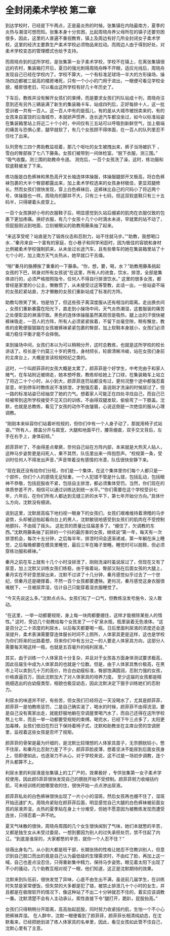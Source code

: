 # 全封闭柔术学校   第二章

到达学校时，已经是下午两点，正是最炎热的时候。张集镇在内陆最南方，夏季的炎热与潮湿可想而知。张集本身十分贫困，比起周晓舟养父母所在的镇子还要穷困很多，因此，这里的人普遍不重视教育，镇上及周边有好几所全封闭女子柔术学校，这里的经济主要靠生产柔术学校必须物品来拉动。而周边人由于得到好处，对柔术学校变态的管理模式也给予支持。

而周晓舟到的这所学校，是张集第一女子柔术学校，学校不在镇上，在离张集镇很远的农村，集装箱打开后，夏日的强光刺得周晓舟睁不开眼，适应光线后，周晓舟发现自己已经在学校内了。学校不算大，一个有标准足球场一半大的方形操场，操场四边都被三层高的楼房堵死，只有一个小小的门用于进出，一眼便可看见学校全貌，楼房很老旧，可以看出这所学校有好几十年历史了。

下车后，教练并没有解开女孩们的束缚，而是要求女孩们列队站成十列，周晓舟注意到还有另外三辆装满了新生的集装箱卡车，站成四列后，正好每排十人，这一批受训者一共有一百人。这一百人中有的是孤儿，有的是从大城市被拐卖来的，有的女孩来自富饶的沿海城市，本就娇声惯养，连长途汽车都没坐过，如今以标准站姿在集装箱里站上将近二十个小时，中间仅有三五站可以呼吸到新鲜空气，加上极端的痛苦与恐惧心里，腿早就软了，有几个女孩顾不得体面，在一百人的队列里忍不住吐了出来。

队列旁有三四个男助教监视着，那几个呕吐的女生被拽出来，裤子当场被扒下 ，雪白的臀部挨了七八下藤条。女孩们被带到一间体检室。“脱下衣服，测三围。”
“吸气收腹。测三围的助教命令道。
测完后，一百个女孩洗了澡，这时，练功服和软底鞋被发了下来。

练功服是白色裤袜和黑色高开叉长袖连体体操服，体操服腿部开叉极高，将白色裤袜包裹的大半个臀部都露出来，加上柔术学校选来的女孩身材极佳，更显双腿修长。然而女孩们很快发现，穿上白色裤袜后，这裤袜比自己的尺码小了将近两个号，体操服也一样。周晓舟的脚并不大，只有三十七码，但这双软底鞋只有三十五码半，只得硬着头皮穿上。

一百个女孩换好小号的衣服鞋子后，明显感觉到久站后绷紧的肌肉在衣服仅致的包裹下更加疼痛。换好衣服，有几个女孩十几个小时滴水未进，早就累的站不动了，但屁股刚沾到地面，立刻被眼尖的助教用藤条抽了起来。

“来这享受呢？站直是为了锻炼仪态和忍耐力，站不住就马步。”“助教，我想喝口水…”秦月来自一个富有的家庭，在小巷子和同学闲逛时，因为极佳的容貌和身材比例被柔术学校强制抓来，从未坐过长途汽车，且有些晕车的她在集装箱里站了十七个小时，加上南方天气炎热从，她早就口干舌燥。

“啪!”秦月的胳膊挨了重重的一下藤条。“你，想，要，喝，水？”助教用藤条挑起女孩的下巴，转身对所有女孩说“在这里，所有人的进食，饮水，排泄，全部是集体进行的，必须严格按照指令，任何人不得自行排泄饮水。”
这里的很多女孩，都曾经是家里的小公主，懒散惯了，从未接受过这等管教，此话一出，一些站姿不端的女孩赶紧站直，方才懒散的女孩们重新站成了标准的方阵。

助教勾唇笑了笑，怕是怕了，但这些孩子离深度服从还有相当的距离。走出换衣间 ，女孩们重新暴露在阳光下，直走到小操场中间，天气炎热潮湿，这套服装的痛苦之处便彰显的淋漓尽致。黑色的连体体操服虽然美观但是吸热，腿上出的汗很快被裤袜吸走，一百人的方阵，所有人必须紧紧挨着，不留下丝毫空隙，稍有懈怠，教练的皮靴便狠狠踹在女孩被裤袜紧紧包裹的臀部，加上软鞋本身就小，女孩们必须竭力稳住平衡才能不会摔倒。

来到操场中间，女孩们本以为可以稍稍分开，这时总教练，也就是这所学校的校长讲话了。校长是个约莫三十岁的男性，身材颀长，轮廓清晰冷峻，站在女孩们身前的主席台上，大概是宣读校规校纪之类的。

这时，一个叫颜菲菲的女孩大概是太累了，颜菲菲是个好学生，中考完由于和家人赌气，在车站附近被绑走，她本想呼救，教练却给她上了口球，在集装箱车上站立了将近二十个小时，从小到大，颜菲菲连罚站都没有过，更何况整个途中都强忍着尿意，听到停车时教练说不准排泄，才勉强忍着，虽说刚才洗澡的时候尿过了，但一路的标准站姿已经抽空了她的力气。想着家人可能正在四处寻找自己，而自己已经被带到这所学校接受不见天日的训练，不由得双腿发软，偷偷弯了一下膝盖。沈默，也就是总教练，看见了女孩的动作不由皱眉，心说这倒是一次绝佳的服从心理调教。

“刚刚本来纵容你们站着听校规的，但你们中有一个人身子动了，那就用椅子式站姿。”“所有人，膝盖分开与肩宽，大腿和地面平行，腰背绷直，双手交叉背后，左手在右手上，身体前倾。”

颜菲菲听了，不由得差点晕厥，奈何自己站在方阵内部，本来就是大热天人贴人，这种马步姿势更是闷死人，果不其然，队伍里出来一阵抱怨声。“校规第一条，受训时任何人不得发出声音，”声音带着没有感情的冷漠，队伍很快安静下来。

“现在我还没有给你们分班，你们是一个集体，在这个集体里你们每个人都只是一个部件，你们个人的感情无足轻重，一个人犯错不管是什么错，包括乱动，包括眼神不恭敬，包括屁股收不紧，包括自主排泄，都必须集体受罚。当然，你们现在的体质参差不齐，相信可以通过训练达到统一水平。”“你们需要在这个学校受训七年，六年后，在你们所有人都达到无缝三折的水平下，第七年开始分方向。”具体什么方向，沈默没有细讲。

说到这里，沈默居高临下地扫视一眼身下的女孩们，女孩们艰难维持着滑稽的马步姿势，头却被迫抬起看向台上的男人，沈默敏锐地感受到女孩们的肌肉在不受控制地颤抖，不由摇了摇头。
这批货的质量比往届差多了。“绷住了，欠调教的东西。”沈默用藤条抽了前排的一个抖的最厉害的女孩，继续说“第一年，每天有一次排泄机会，每次十五分钟，之后每半年，排泄时间会逐渐递减，第一年躺在床上睡觉，之后每晚都要在模具里睡觉，最后三年在箱子里睡。睡觉时可以脱鞋，但必须穿练功服和裤袜。”

秦月之前在车上就有十几个小时没排泄了，刚刚洗澡时虽说尿过了，但现在又有了尿意，加上沈默又训练女孩们练稳，由于挨着站，臀部又贴在后面女孩的大腿上，秦月实在不好意思尿出来，沈默不过讲了十几分钟，秦月感觉似乎过去了一个世纪，但秦月还是硬撑着，不然一百个女孩都要遭殃。更何况，秦月感觉这身衣服很难脱下，一旦被尿弄湿，估计自己只能穿着湿衣服睡觉了。

“今天先说这么多。”沈默点点头。女孩们松了一口气，但教练没发号施令，没人敢动。

“在这里，一举一动都要规矩，身上每一块肉都要绷住，这样才能根除某些人的惰性。”
这时，旁边几个助教给每个女孩发了一个矿泉水瓶，瓶里装着无色液体。“这是百分之二十浓度的利尿水，以后每天都要喝一瓶，日后里面利尿液的浓度还会逐渐提升，柔术表演需要穿连体服长时间不上厕所，人体家具更是这样，这也是学校为你们将来的出路着想，将来你们中有五分之一的人要走人体家具方向，这部分人需要每天喝这样一瓶，也就是五百毫升的纯利尿液。”

其实，由于训练一个人体家具十分复杂，并且对于女孩各方面身体测试要求极高，因此往届生中成为人体家具的也就是个位数。但是，由于人体家具售价极高，在黑市上可以卖到几十万的高价，符合白幼瘦标准，臀部饱满圆润，忍耐力强的女孩，价格直逼百万，因此沈默加大了对人体家具的培养力度。
至少这届的女孩都是精挑细选出的白幼瘦类型，相貌也极显幼态，因此沈默决定下狠手训练她们的忍耐力。

利尿水的味道并不好，有些苦，但女孩们已经将近一天没喝水了，尤其是颜菲菲，颜菲菲一是怕教练惩罚，二是自己确实渴了，喝水的时候，颜菲菲不由得流泪，要是自己没有离家出走，就能舒服地躺在空调屋里喝汽水了，而自己还得在这所学校熬上七年，而且一举一动都要受规矩的束缚。喝完水，已经下午三点多了，太阳更加毒辣，女孩们依旧在烈日下保持着椅子式，沈默和助教坐在主席台旁的空调房里，监视着这些女孩是否坏了规矩。

颜菲菲的骨架是最为纤细的，是沈默比较理想的人体家具苗子，无奈膀胱较小，憋不住尿，和秦月比忍耐力差了不少，颜菲菲脸皮薄，想着坚决不能尿到后面女孩身上，但即便如此，也逐渐力不从心。对于学校来说，这不过是一场初步调教，连个开头都算不上。

利尿水里的利尿液是张集镇上的工厂产的，效果极好 ，专供张集第一女子柔术学校使用，因此颜5菲菲很快发现自己的膀胱开始不受控制。颜菲菲努力收缩括约肌，可未经训练的她哪里收的住，很快开始一点点渗出尿液。

颜菲菲私处的白色裤袜很快出现了一片小小的湿斑，然后女孩再也绷不住了，湿斑开始迅速扩大。周晓舟紧贴在颜菲菲后面，明显感觉自己大腿的白色裤袜被前面女孩的尿液弄湿，炎热的夏季贴在身上十分难受，但她不愿意因为被教练发现而遭受连坐，只得忍着一声不吭。

夏天气味散的很快，周晓舟周围的几个女生很快闻到了气味，她们本就憋的辛苦，又都是独生女从未受过委屈，一想到要因为别人的过失承担处罚，禁不住起了内讧。“到底是谁尿的，大家都憋的辛苦，就你一个人忍不住？”

徐薇出身名门，从小到大都是班干部，长期张扬的性格让她忍不住教训别人，但意识到自己脱口而出的竟是自己认为最低级的生理需求时，不由红了脸，再加上这一喊，自己也差点没忍住，只得重新集中精力，保持马步姿势。眼见着太阳下出现了不小的骚动，几个助教互相对视了一眼，他们知道，这正是沈默期待的效果。

沈默来到队伍前，很快发觉了异味，心底不由生出不满，虽说前几届学生，在训练时失禁是家常便饭，但失禁的大多都是犯了错，被禁止排泄几十个小时的女生，并且都是在极限软开的情况下，像这种站了不出二十分钟就忍不住的，着实应该调教一番。沈默清楚不会有人主动承认，索性直接下令“腿打开，跪趴，屁股抬高。”

女孩们只得稍稍分开距离，高高抬起屁股，同时努力收紧括约肌，生怕一个不小心把裤袜弄湿。
在人群中，沈默一眼便看到了颜菲菲，颜菲菲长相清纯幼态，在沈默看来，已经把她划进了练人体家具的名单里，因此，看见女孩如此管不住自己，沈默心里有了主意。